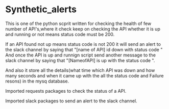 # Synthetic_alerts
This is one of the python scprit written for checking the health of few number of API's,where it check keep on checking the API whether it is up and running or not means status code must be 200.

If an API found not up means status code is not 200 it will send an alert to the slack channel by saying that "[name of API] id down with status code " And once the API is up and runnign script send another message to the slack channel by saying that "[NameofAPI] is up with the status code ".

And also it store all the details(what time which API was down and how many seconds and when it came up with the all the status code and Failure resons) in the mysq database.

Imported requests packages to check the status of a API.

Imported slack packages to send an alert to the slack channel.

